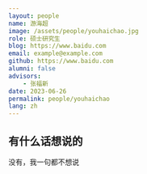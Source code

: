 ```yaml
---
layout: people
name: 游海超
image: /assets/people/youhaichao.jpg
role: 硕士研究生
blog: https://www.baidu.com
email: example@example.com
github: https://www.baidu.com
alumni: false
advisors:
    - 张福新
date: 2023-06-26
permalink: people/youhaichao
lang: zh
---
```


## 有什么话想说的

没有，我一句都不想说